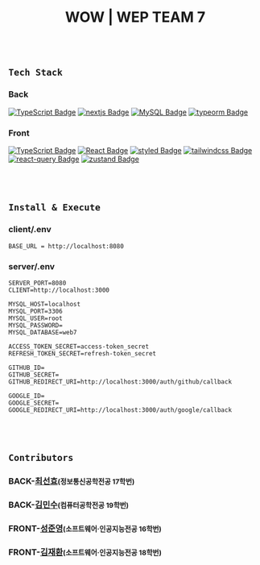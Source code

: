 <h1 align='center'>WOW | WEP TEAM 7</h1>

<br/><br/>

## `Tech Stack`

### Back

[![TypeScript Badge](https://img.shields.io/badge/Typescript-235A97?style=flat-square&logo=Typescript&logoColor=white)]()
[![nextjs Badge](https://img.shields.io/badge/NestJS-E0234E?style=flat-square&logo=nestjs&logoColor=white)]()
[![MySQL Badge](https://img.shields.io/badge/MySQL-235A97?style=flat-square&logo=Mysql&logoColor=ffffff)]()
[![typeorm Badge](https://img.shields.io/badge/typeorm-000?style=flat-square&logo=typeorm&logoColor=white)]()

### Front

[![TypeScript Badge](https://img.shields.io/badge/Typescript-235A97?style=flat-square&logo=Typescript&logoColor=white)]()
[![React Badge](https://img.shields.io/badge/React-61DAFB?style=flat-square&logo=React&logoColor=white)]()
[![styled Badge](https://img.shields.io/badge/Styled_Component-DB7093?style=flat-square&logo=styled-components&logoColor=white)]()
[![tailwindcss Badge](https://img.shields.io/badge/Tailwind_CSS-000000?style=flat-square&logo=tailwind-css&logoColor=#06B6D4)]()
[![react-query Badge](https://img.shields.io/badge/reactQuery-000?style=flat-square&logo=reactQuery&logoColor=red)]()
[![zustand Badge](https://img.shields.io/badge/zustand-000?style=flat-square&logo=zustand&logoColor=white)]()

<br/><br/>

## `Install & Execute`

### client/.env

```
BASE_URL = http://localhost:8080
```

### server/.env

```
SERVER_PORT=8080
CLIENT=http://localhost:3000

MYSQL_HOST=localhost
MYSQL_PORT=3306
MYSQL_USER=root
MYSQL_PASSWORD=
MYSQL_DATABASE=web7

ACCESS_TOKEN_SECRET=access-token_secret
REFRESH_TOKEN_SECRET=refresh-token_secret

GITHUB_ID=
GITHUB_SECRET=
GITHUB_REDIRECT_URI=http://localhost:3000/auth/github/callback

GOOGLE_ID=
GOOGLE_SECRET=
GOOGLE_REDIRECT_URI=http://localhost:3000/auth/google/callback
```

<br/><br/>

## `Contributors`

### BACK-[최선효](https://github.com/cornpip)<small>(정보통신공학전공 17학번)</small>

### BACK-[김민수](https://github.com/neko113)<small>(컴퓨터공학전공 19학번)</small>

### FRONT-[성준영](https://github.com/sjyoung428)<small>(소프트웨어·인공지능전공 16학번)</small>

### FRONT-[김재환](https://github.com/jh980608)<small>(소프트웨어·인공지능전공 18학번)</small>
